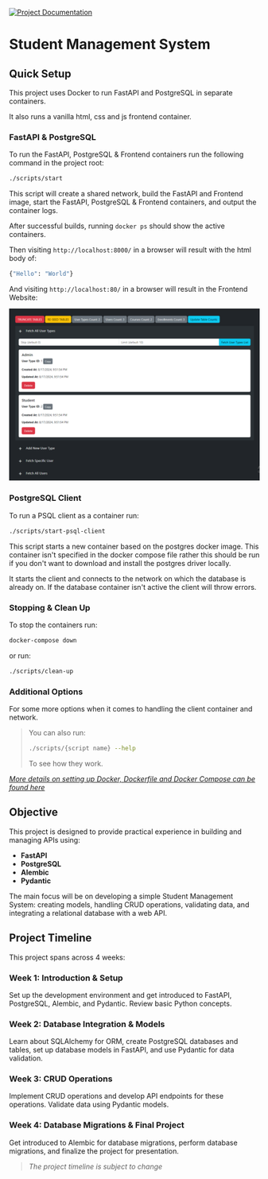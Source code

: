 <a href="https://safetimamovic.github.io/Student-Management-System/starter-topic.html"><img src="https://img.shields.io/badge/Project%20Documentation-gray" alt="Project Documentation"></a>

# Student Management System

## Quick Setup

This project uses Docker to run FastAPI and PostgreSQL in separate containers.

It also runs a vanilla html, css and js frontend container.

### FastAPI & PostgreSQL

To run the FastAPI, PostgreSQL & Frontend containers run the following command in the project root:

```Bash
./scripts/start
```

This script will create a shared network, build the FastAPI and Frontend image, start the FastAPI, PostgreSQL & Frontend containers, and output the container logs.

After successful builds, running `docker ps` should show the active containers.

Then visiting `http://localhost:8000/` in a browser will result with the html body of:

```Bash
{"Hello": "World"}
```

And visiting `http://localhost:80/` in a browser will result in the Frontend Website:

<img src="docs\Writerside\images\frontend.png">

### PostgreSQL Client

To run a PSQL client as a container run:

```Bash
./scripts/start-psql-client
```

This script starts a new container based on the postgres docker image.
This container isn't specified in the docker compose file rather this 
should be run if you don't want to download and install the postgres 
driver locally.

It starts the client and connects to the network on which the database is
already on. If the database container isn't active the client will throw 
errors.

### Stopping & Clean Up

To stop the containers run:

```Bash
docker-compose down
```

or run:

```Bash
./scripts/clean-up
```

### Additional Options

For some more options when it comes to handling the client container and network.

> You can also run:
> ```Bash
> ./scripts/{script name} --help
> ```
> To see how they work.

[_More details on setting up Docker, Dockerfile and Docker Compose can be found here_](https://safetimamovic.github.io/Student-Management-System/docker.html)

## Objective

This project is designed to provide practical experience in building and managing APIs using:
- **FastAPI**
- **PostgreSQL**
- **Alembic**
- **Pydantic**

The main focus will be on developing a simple Student Management System: creating models, handling CRUD operations, validating data, and integrating a relational database with a web API.

## Project Timeline

This project spans across 4 weeks:

### Week 1: Introduction & Setup

Set up the development environment and get introduced to FastAPI, PostgreSQL, Alembic, and Pydantic. Review basic Python concepts.

### Week 2: Database Integration & Models

Learn about SQLAlchemy for ORM, create PostgreSQL databases and tables, set up database models in FastAPI, and use Pydantic for data validation.

### Week 3: CRUD Operations

Implement CRUD operations and develop API endpoints for these operations. Validate data using Pydantic models.

### Week 4: Database Migrations & Final Project

Get introduced to Alembic for database migrations, perform database migrations, and finalize the project for presentation.

> _The project timeline is subject to change_